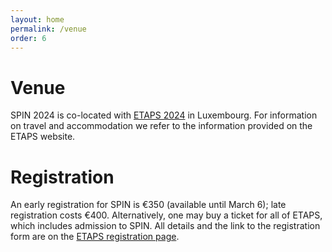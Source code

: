 ```yaml
---
layout: home
permalink: /venue
order: 6
---
```


# Venue

SPIN 2024 is co-located with [ETAPS 2024](https://etaps.org/2024/) in Luxembourg.
For information on travel and accommodation we refer to the information provided on the ETAPS website.

# Registration

An early registration for SPIN is €350 (available until March 6); late registration costs €400.
Alternatively, one may buy a ticket for all of ETAPS, which includes admission to SPIN.
All details and the link to the registration form are on the [ETAPS registration page](https://etaps.org/2024/registration/).
